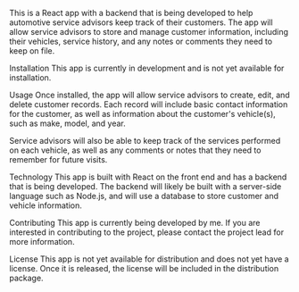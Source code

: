 This is a React app with a backend that is being developed to help automotive service advisors keep track of their customers. The app will allow service advisors to store and manage customer information, including their vehicles, service history, and any notes or comments they need to keep on file.

Installation
This app is currently in development and is not yet available for installation.

Usage
Once installed, the app will allow service advisors to create, edit, and delete customer records. Each record will include basic contact information for the customer, as well as information about the customer's vehicle(s), such as make, model, and year.

Service advisors will also be able to keep track of the services performed on each vehicle, as well as any comments or notes that they need to remember for future visits.

Technology
This app is built with React on the front end and has a backend that is being developed. The backend will likely be built with a server-side language such as Node.js, and will use a database to store customer and vehicle information.

Contributing
This app is currently being developed by me. If you are interested in contributing to the project, please contact the project lead for more information.

License
This app is not yet available for distribution and does not yet have a license. Once it is released, the license will be included in the distribution package.
